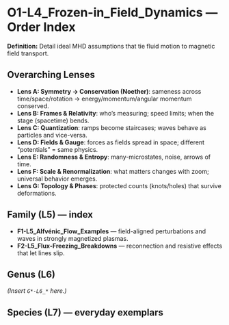 # O1-L4_Frozen-in_Field_Dynamics — Order Index
**Definition:** Detail ideal MHD assumptions that tie fluid motion to magnetic field transport.

## Overarching Lenses

- **Lens A: Symmetry -> Conservation (Noether)**: sameness across time/space/rotation → energy/momentum/angular momentum conserved.
- **Lens B: Frames & Relativity**: who’s measuring; speed limits; when the stage (spacetime) bends.
- **Lens C: Quantization**: ramps become staircases; waves behave as particles and vice-versa.
- **Lens D: Fields & Gauge**: forces as fields spread in space; different “potentials” = same physics.
- **Lens E: Randomness & Entropy**: many-microstates, noise, arrows of time.
- **Lens F: Scale & Renormalization**: what matters changes with zoom; universal behavior emerges.
- **Lens G: Topology & Phases**: protected counts (knots/holes) that survive deformations.

## Family (L5) — index
- **F1-L5_Alfvénic_Flow_Examples** — field-aligned perturbations and waves in strongly magnetized plasmas.
- **F2-L5_Flux-Freezing_Breakdowns** — reconnection and resistive effects that let lines slip.

## Genus (L6)
_(Insert `G*-L6_*` here.)_

## Species (L7) — everyday exemplars
